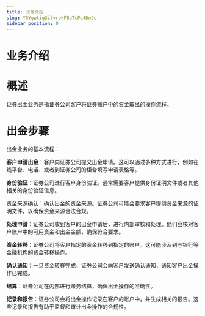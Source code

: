 ```yaml
---
title: 业务介绍
slug: Y5YgwtiqSilvrbkFBeTcPo4Dn9c
sidebar_position: 0
---
```



# 业务介绍

# 概述

证券出金业务是指证券公司客户将证券账户中的资金取出的操作流程。

# 出金步骤

出金业务的基本流程：

<b>客户申请出金</b>：客户向证券公司提交出金申请。这可以通过多种方式进行，例如在线平台、电话、或者到证券公司的柜台填写申请表格等。

<b>身份验证</b>：证券公司进行客户身份验证。通常需要客户提供身份证明文件或者其他相关的身份验证信息。

资金来源确认：确认出金的资金来源。证券公司可能会要求客户提供资金来源的证明文件，以确保资金来源合法合规。

<b>处理申请</b>：证券公司收到客户的出金申请后，进行内部审核和处理。他们会核对客户账户中的可用资金和出金金额，确保符合要求。

<b>资金转移</b>：证券公司将客户指定的资金转移到指定的账户。这可能涉及到与银行等金融机构的资金转移操作。

<b>确认通知</b>：一旦资金转移完成，证券公司会向客户发送确认通知，通知客户出金操作已完成。

<b>结算</b>：证券公司在内部进行账务结算，确保出金操作的准确性。

<b>记录和报告</b>：证券公司会将出金操作记录在客户的账户中，并生成相关的报告。这些记录和报告有助于监督和审计出金操作的合规性。

